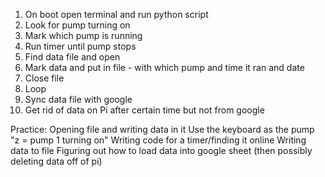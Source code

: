 1. On boot open terminal and run python script
2. Look for pump turning on
3. Mark which pump is running
4. Run timer until pump stops
5. Find data file and open
6. Mark data and put in file - with which pump and time it ran and date
7. Close file
8. Loop
9. Sync data file with google
10. Get rid of data on Pi after certain time but not from google

Practice:
Opening file and writing data in it
Use the keyboard as the pump
"z = pump 1 turning on"
Writing code for a timer/finding it online
Writing data to file
Figuring out how to load data into google sheet
(then possibly deleting data off of pi)
